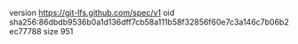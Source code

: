 version https://git-lfs.github.com/spec/v1
oid sha256:86dbdb9536b0a1d136dff7cb58a111b58f32856f60e7c3a146c7b06b2ec77788
size 951
